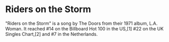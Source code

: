# Riders on the Storm

"Riders on the Storm" is a song by The Doors from their 1971 album, L.A. Woman. It reached #14 on the Billboard Hot 100 in the US,[1] #22 on the UK Singles Chart,[2] and #7 in the Netherlands.

